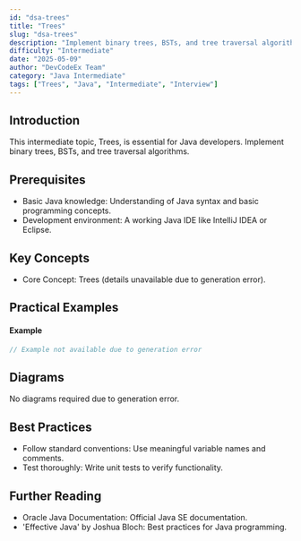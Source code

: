 ```yaml
---
id: "dsa-trees"
title: "Trees"
slug: "dsa-trees"
description: "Implement binary trees, BSTs, and tree traversal algorithms."
difficulty: "Intermediate"
date: "2025-05-09"
author: "DevCodeEx Team"
category: "Java Intermediate"
tags: ["Trees", "Java", "Intermediate", "Interview"]
---
```


## Introduction

This intermediate topic, Trees, is essential for Java developers. Implement binary trees, BSTs, and tree traversal algorithms.

## Prerequisites

- Basic Java knowledge: Understanding of Java syntax and basic programming concepts.
- Development environment: A working Java IDE like IntelliJ IDEA or Eclipse.

## Key Concepts

- Core Concept: Trees (details unavailable due to generation error).

## Practical Examples

#### Example
```java
// Example not available due to generation error
```

## Diagrams

No diagrams required due to generation error.

## Best Practices

- Follow standard conventions: Use meaningful variable names and comments.
- Test thoroughly: Write unit tests to verify functionality.

## Further Reading

- Oracle Java Documentation: Official Java SE documentation.
- 'Effective Java' by Joshua Bloch: Best practices for Java programming.